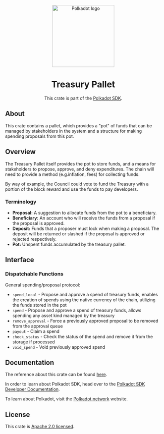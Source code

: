 <div align="center">

<img src="https://raw.githubusercontent.com/paritytech/polkadot-sdk/rzadp/readmes/docs/images/Polkadot_Logo_Horizontal_Pink_BlackOnWhite.png" alt="Polkadot logo" width="200">

# Treasury Pallet

This crate is part of the [Polkadot SDK](https://github.com/paritytech/polkadot-sdk/).

</div>

## About

This crate contains a pallet, which provides a "pot" of funds that can be managed by stakeholders in the system and
a structure for making spending proposals from this pot.

## Overview

The Treasury Pallet itself provides the pot to store funds, and a means for stakeholders to propose,
approve, and deny expenditures. The chain will need to provide a method (e.g.inflation, fees) for
collecting funds.

By way of example, the Council could vote to fund the Treasury with a portion of the block reward
and use the funds to pay developers.

### Terminology

- **Proposal:** A suggestion to allocate funds from the pot to a beneficiary.
- **Beneficiary:** An account who will receive the funds from a proposal if the proposal is
  approved.
- **Deposit:** Funds that a proposer must lock when making a proposal. The deposit will be returned
  or slashed if the proposal is approved or rejected respectively.
- **Pot:** Unspent funds accumulated by the treasury pallet.

## Interface

### Dispatchable Functions

General spending/proposal protocol:
- `spend_local` - Propose and approve a spend of treasury funds, enables the
  creation of spends using the native currency of the chain, utilizing the funds
  stored in the pot
- `spend` - Propose and approve a spend of treasury funds, allows spending any
  asset kind managed by the treasury
- `remove_approval` - Force a previously approved proposal to be removed from
  the approval queue
- `payout` - Claim a spend
- `check_status` - Check the status of the spend and remove it from the storage
  if processed
- `void_spend` - Void previously approved spend

## Documentation

The reference about this crate can be found [here](https://paritytech.github.io/polkadot-sdk/master/pallet_treasury).

In order to learn about Polkadot SDK, head over to the [Polkadot SDK Developer Documentation](https://paritytech.github.io/polkadot-sdk/master/polkadot_sdk_docs/index.html).

To learn about Polkadot, visit the [Polkadot.network](https://polkadot.network/) website.

## License

This crate is [Apache 2.0 licensed](https://spdx.org/licenses/Apache-2.0.html).
